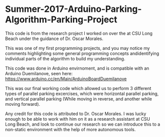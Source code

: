 # Summer-2017-Arduino-Parking-Algorithm-Parking-Project

This code is from the research project I worked on over the at CSU Long Beach under the guidance of Dr. Oscar Morales.

This was one of my first programming projects, and you may notice my comments highlighting some general programming concepts andidentifying individual parts of the algorithm to build my understanding. 

This code was done in Arduino envirnoment, and is compatible with an Arduino Duemilanove, seen here: https://www.arduino.cc/en/Main/ArduinoBoardDuemilanove

This was our final working code which allowed us to perform 3 different types of parallel parking excercises, which were horizontal parallel parking, and vertical parallel parking (While moving in reverse, and another while moving forward).

Any credit for this code is attributed to Dr. Oscar Morales. I was lucky enough to be able to work with him on it as a research assistant at CSU Long Beach, and look to continue our research so we can introduce this to a non-static environment with the help of more autonomous tools. 
